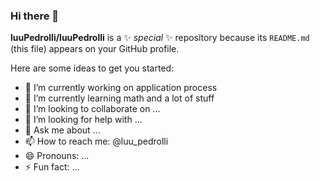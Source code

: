 ### Hi there 👋


**luuPedrolli/luuPedrolli** is a ✨ _special_ ✨ repository because its `README.md` (this file) appears on your GitHub profile.

Here are some ideas to get you started:

- 🔭 I’m currently working on application process
- 🌱 I’m currently learning math and a lot of stuff
- 👯 I’m looking to collaborate on ...
- 🤔 I’m looking for help with ...
- 💬 Ask me about ...
- 📫 How to reach me: @luu_pedrolli
- 😄 Pronouns: ...
- ⚡ Fun fact: ...

